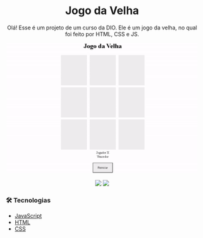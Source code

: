 <h1 align="center">Jogo da Velha</h1>

<p align="center">Olá! Esse é um projeto de um curso da DIO. Ele é um jogo da velha, no qual foi feito por HTML, CSS e JS.</p> 


<p align="center">
  <img width="500" src="assets/jogadavelha.gif">
</p>


<div align="center">
   <img src="https://img.shields.io/github/languages/top/vitor-99/Jogo-da-Velha.">
   <img src="https://img.shields.io/github/languages/count/vitor-99/Jogo-da-Velha.">
</div>

### 🛠 Tecnologias

- [JavaScript](https://developer.mozilla.org/pt-BR/)
- [HTML](https://www.w3.org)
- [CSS](https://www.w3.org/Style/CSS/Overview.en.html)
